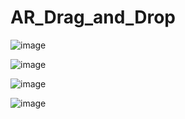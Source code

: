 # AR_Drag_and_Drop

![image](https://user-images.githubusercontent.com/44037733/115445845-058c1e00-a234-11eb-8fcd-a0487cfef7e7.png)


![image](https://user-images.githubusercontent.com/44037733/115445807-f9a05c00-a233-11eb-9191-8f65261f5a02.png)

![image](https://user-images.githubusercontent.com/44037733/115445815-fb6a1f80-a233-11eb-8ecf-c7fdab3e6b31.png)

![image](https://user-images.githubusercontent.com/44037733/115445826-fd33e300-a233-11eb-8743-f04559a2d8a9.png)

